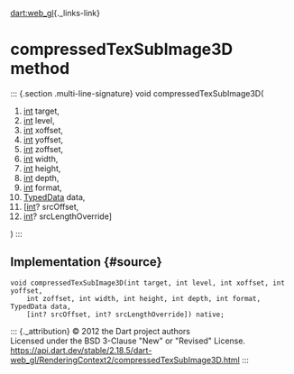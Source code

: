 [dart:web\_gl](../../dart-web_gl/dart-web_gl-library){._links-link}

compressedTexSubImage3D method
==============================

::: {.section .multi-line-signature}
void compressedTexSubImage3D(

1.  [int](../../dart-core/int-class) target,
2.  [int](../../dart-core/int-class) level,
3.  [int](../../dart-core/int-class) xoffset,
4.  [int](../../dart-core/int-class) yoffset,
5.  [int](../../dart-core/int-class) zoffset,
6.  [int](../../dart-core/int-class) width,
7.  [int](../../dart-core/int-class) height,
8.  [int](../../dart-core/int-class) depth,
9.  [int](../../dart-core/int-class) format,
10. [TypedData](../../dart-typed_data/typeddata-class) data,
11. \[[int](../../dart-core/int-class)? srcOffset,
12. [int](../../dart-core/int-class)? srcLengthOverride\]

)
:::

Implementation {#source}
--------------

``` {.language-dart data-language="dart"}
void compressedTexSubImage3D(int target, int level, int xoffset, int yoffset,
    int zoffset, int width, int height, int depth, int format, TypedData data,
    [int? srcOffset, int? srcLengthOverride]) native;
```

::: {._attribution}
© 2012 the Dart project authors\
Licensed under the BSD 3-Clause \"New\" or \"Revised\" License.\
<https://api.dart.dev/stable/2.18.5/dart-web_gl/RenderingContext2/compressedTexSubImage3D.html>
:::
